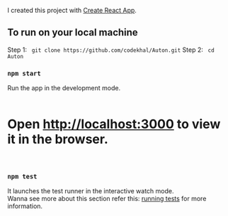I created this project with [Create React App](https://github.com/facebook/create-react-app).

## To run on your local machine

Step 1: ` git clone https://github.com/codekhal/Auton.git`
Step 2: ` cd Auton`

### `npm start`

Run the app in the development mode.
<br> <br>
# Open [http://localhost:3000](http://localhost:3000) to view it in the browser.
<br>

### `npm test`

It launches the test runner in the interactive watch mode.<br>
Wanna see more about this section refer this:
[running tests](https://facebook.github.io/create-react-app/docs/running-tests) for more information.